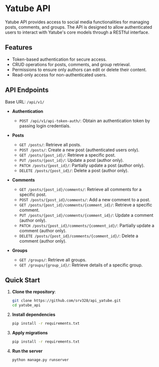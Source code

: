 # Yatube API

Yatube API provides access to social media functionalities for managing posts, comments, and groups. The API is designed to allow authenticated users to interact with Yatube's core models through a RESTful interface.

## Features

- Token-based authentication for secure access.
- CRUD operations for posts, comments, and group retrieval.
- Permissions to ensure only authors can edit or delete their content.
- Read-only access for non-authenticated users.

## API Endpoints

Base URL: `/api/v1/`

- **Authentication**
  - `POST /api/v1/api-token-auth/`: Obtain an authentication token by passing login credentials.

- **Posts**
  - `GET /posts/`: Retrieve all posts.
  - `POST /posts/`: Create a new post (authenticated users only).
  - `GET /posts/{post_id}/`: Retrieve a specific post.
  - `PUT /posts/{post_id}/`: Update a post (author only).
  - `PATCH /posts/{post_id}/`: Partially update a post (author only).
  - `DELETE /posts/{post_id}/`: Delete a post (author only).

- **Comments**
  - `GET /posts/{post_id}/comments/`: Retrieve all comments for a specific post.
  - `POST /posts/{post_id}/comments/`: Add a new comment to a post.
  - `GET /posts/{post_id}/comments/{comment_id}/`: Retrieve a specific comment.
  - `PUT /posts/{post_id}/comments/{comment_id}/`: Update a comment (author only).
  - `PATCH /posts/{post_id}/comments/{comment_id}/`: Partially update a comment (author only).
  - `DELETE /posts/{post_id}/comments/{comment_id}/`: Delete a comment (author only).

- **Groups**
  - `GET /groups/`: Retrieve all groups.
  - `GET /groups/{group_id}/`: Retrieve details of a specific group.

## Quick Start

1. **Clone the repository**:
   ```bash
   git clone https://github.com/srv328/api_yatube.git
   cd yatube_api
   ```

2. **Install dependencies**
   ```bash
   pip install -r requirements.txt
   ```
3. **Apply migrations**
   ```bash
   pip install -r requirements.txt
   ```
4. **Run the server**
   ```bash
   python manage.py runserver
   ```
